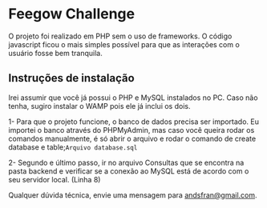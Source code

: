 # Feegow Challenge

O projeto foi realizado em PHP sem o uso de frameworks. O código javascript ficou o mais simples possível para que as interações com o usuário fosse bem tranquila.


## Instruções de instalação

Irei assumir que você já possui o PHP e MySQL instalados no PC. Caso não tenha, sugiro instalar o WAMP pois ele já inclui os dois.

1- Para que o projeto funcione, o banco de dados precisa ser importado. Eu importei o banco através do PHPMyAdmin, mas caso você queira rodar os comandos manualmente, é só abrir o arquivo e rodar o comando de create database e table;``Arquivo database.sql``

2- Segundo e último passo, ir no arquivo Consultas que se encontra na pasta backend e verificar se a conexão ao MySQL está de acordo com o seu servidor local. (Linha 8)

Qualquer dúvida técnica, envie uma mensagem para andsfran@gmail.com.
